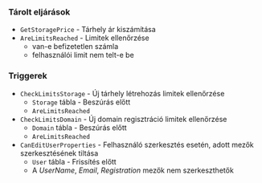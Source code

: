 ### Tárolt eljárások

- `GetStoragePrice` - Tárhely ár kiszámítása
- `AreLimitsReached` - Limitek ellenőrzése
  - van-e befizetetlen számla
  - felhasználói limit nem telt-e be

### Triggerek

- `CheckLimitsStorage` - Új tárhely létrehozás limitek ellenőrzése
  - `Storage` tábla - Beszúrás előtt
  - `AreLimitsReached`
- `CheckLimitsDomain` - Új domain regisztráció limitek ellenőrzése
  - `Domain` tábla - Beszúrás előtt
  - `AreLimitsReached`
- `CanEditUserProperties` - Felhasználó szerkesztés esetén, adott mezők szerkesztésének tiltása
  - `User` tábla - Frissítés előtt
  - A _UserName_, _Email_, _Registration_ mezők nem szerkeszthetők

<div class="page-break"></div>
